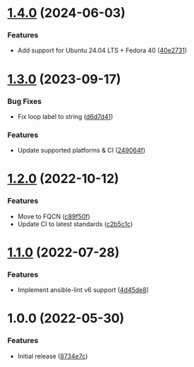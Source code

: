 # [1.4.0](https://github.com/de-it-krachten/ansible-role-redis/compare/v1.3.0...v1.4.0) (2024-06-03)


### Features

* Add support for Ubuntu 24.04 LTS + Fedora 40 ([40e2731](https://github.com/de-it-krachten/ansible-role-redis/commit/40e273112902f6fffdd06a1db7ec464d2c26d147))

# [1.3.0](https://github.com/de-it-krachten/ansible-role-redis/compare/v1.2.0...v1.3.0) (2023-09-17)


### Bug Fixes

* Fix loop label to string ([d6d7d41](https://github.com/de-it-krachten/ansible-role-redis/commit/d6d7d4121dae3103769560ab4163bd20fbd7437d))


### Features

* Update supported platforms & CI ([249064f](https://github.com/de-it-krachten/ansible-role-redis/commit/249064f827107fd4fd67dfd433a2c2e9053dc285))

# [1.2.0](https://github.com/de-it-krachten/ansible-role-redis/compare/v1.1.0...v1.2.0) (2022-10-12)


### Features

* Move to FQCN ([c89f50f](https://github.com/de-it-krachten/ansible-role-redis/commit/c89f50fc83b22fdafb4899e0dd9b72cb6fd04311))
* Update CI to latest standards ([c2b5c1c](https://github.com/de-it-krachten/ansible-role-redis/commit/c2b5c1ccf39b81eeb6e8fda811f32ead8e345309))

# [1.1.0](https://github.com/de-it-krachten/ansible-role-redis/compare/v1.0.0...v1.1.0) (2022-07-28)


### Features

* Implement ansible-lint v6 support ([4d45de8](https://github.com/de-it-krachten/ansible-role-redis/commit/4d45de81632950bc667203bf90022da9fefb81d8))

# 1.0.0 (2022-05-30)


### Features

* Initial release ([8734e7c](https://github.com/de-it-krachten/ansible-role-redis/commit/8734e7c069aca2c441b66f2316179e936276b20a))
